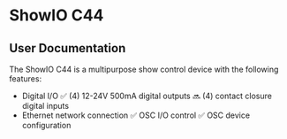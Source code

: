 # ShowIO C44
## User Documentation

The ShowIO C44 is a multipurpose show control device with the following features:


* Digital I/O
  ✅ (4) 12-24V 500mA digital outputs
  🔜 (4) contact closure digital inputs
* Ethernet network connection
  ✅ OSC I/O control
  ✅ OSC device configuration
